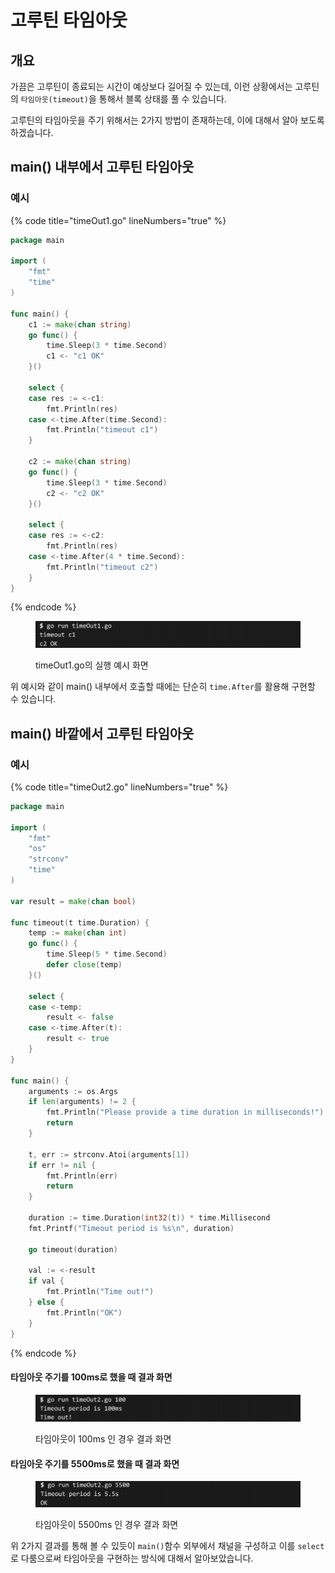 # 고루틴 타임아웃

## 개요

가끔은 고루틴이 종료되는 시간이 예상보다 길어질 수 있는데, 이런 상황에서는 고루틴의 `타임아웃(timeout)`을 통해서 블록 상태를 풀 수 있습니다.&#x20;

고루틴의 타임아웃을 주기 위해서는 2가지 방법이 존재하는데, 이에 대해서 알아 보도록 하겠습니다.

## main() 내부에서 고루틴 타임아웃

### 예시

{% code title="timeOut1.go" lineNumbers="true" %}
```go
package main

import (
	"fmt"
	"time"
)

func main() {
	c1 := make(chan string)
	go func() {
		time.Sleep(3 * time.Second)
		c1 <- "c1 OK"
	}()

	select {
	case res := <-c1:
		fmt.Println(res)
	case <-time.After(time.Second):
		fmt.Println("timeout c1")
	}

	c2 := make(chan string)
	go func() {
		time.Sleep(3 * time.Second)
		c2 <- "c2 OK"
	}()

	select {
	case res := <-c2:
		fmt.Println(res)
	case <-time.After(4 * time.Second):
		fmt.Println("timeout c2")
	}
}
```
{% endcode %}

<figure><img src="../.gitbook/assets/image (5).png" alt=""><figcaption><p>timeOut1.go의 실행 예시 화면</p></figcaption></figure>

위 예시와 같이 main() 내부에서 호출할 때에는 단순히 `time.After`를 활용해 구현할 수 있습니다.

## main() 바깥에서 고루틴 타임아웃

### 예시

{% code title="timeOut2.go" lineNumbers="true" %}
```go
package main

import (
	"fmt"
	"os"
	"strconv"
	"time"
)

var result = make(chan bool)

func timeout(t time.Duration) {
	temp := make(chan int)
	go func() {
		time.Sleep(5 * time.Second)
		defer close(temp)
	}()

	select {
	case <-temp:
		result <- false
	case <-time.After(t):
		result <- true
	}
}

func main() {
	arguments := os.Args
	if len(arguments) != 2 {
		fmt.Println("Please provide a time duration in milliseconds!")
		return
	}

	t, err := strconv.Atoi(arguments[1])
	if err != nil {
		fmt.Println(err)
		return
	}

	duration := time.Duration(int32(t)) * time.Millisecond
	fmt.Printf("Timeout period is %s\n", duration)

	go timeout(duration)

	val := <-result
	if val {
		fmt.Println("Time out!")
	} else {
		fmt.Println("OK")
	}
}
```
{% endcode %}

#### 타임아웃 주기를 100ms로 했을 때 결과 화면

<figure><img src="../.gitbook/assets/image (1) (1) (1) (1).png" alt=""><figcaption><p>타임아웃이 100ms 인 경우 결과 화면</p></figcaption></figure>

#### 타임아웃 주기를 5500ms로 했을 때 결과 화면

<figure><img src="../.gitbook/assets/image (2) (1) (1).png" alt=""><figcaption><p>타임아웃이 5500ms 인 경우 결과 화면</p></figcaption></figure>

위 2가지 결과를 통해 볼 수 있듯이 `main()`함수 외부에서 채널을 구성하고 이를 `select`로 다룸으로써 타임아웃을 구현하는 방식에 대해서 알아보았습니다.
